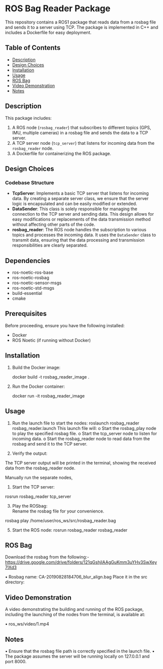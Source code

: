 # ROS Bag Reader Package

This repository contains a ROS1 package that reads data from a rosbag file and sends it to a server using TCP. 
The package is implemented in C++ and includes a Dockerfile for easy deployment.

## Table of Contents
- [Description](#description)
- [Design Choices](#design-choices)
- [Installation](#installation)
- [Usage](#usage)
- [ROS Bag](#ros-bag)
- [Video Demonstration](#video-demonstration)
- [Notes](#notes)


## Description

This package includes:
1. A ROS node (`rosbag_reader`) that subscribes to different topics (GPS, IMU, multiple cameras) in a rosbag file and sends the data to a TCP server.
2. A TCP server node (`tcp_server`) that listens for incoming data from the `rosbag_reader` node.
3. A Dockerfile for containerizing the ROS package.

## Design Choices

### Codebase Structure
- **TcpServer**:
  Implements a basic TCP server that listens for incoming data. By creating a separate server class, we ensure that the server logic is encapsulated and can be easily modified or extended.
- **DataSender**:
  This class is solely responsible for managing the connection to the TCP server and sending data. This design allows for easy modifications or replacements of the data transmission method without affecting other parts of the code.
- **rosbag_reader**:
  The ROS node handles the subscription to various topics and processes the incoming data. It uses the `DataSender` class to transmit data, ensuring that the data processing and transmission responsibilities are clearly separated.

## Dependencies

- ros-noetic-ros-base
- ros-noetic-rosbag
- ros-noetic-sensor-msgs
- ros-noetic-std-msgs
- build-essential
- cmake

## Prerequisites

Before proceeding, ensure you have the following installed:
- Docker
- ROS Noetic (if running without Docker)

## Installation

1.	Build the Docker image:
   
    docker build -t rosbag_reader_image .

3.	Run the Docker container:
   
    docker run -it rosbag_reader_image

## Usage

1.	Run the launch file to start the nodes:
roslaunch rosbag_reader rosbag_reader.launch
This launch file will:
o	Start the rosbag_play node to play the specified rosbag file.
o	Start the tcp_server node to listen for incoming data.
o	Start the rosbag_reader node to read data from the rosbag and send it to the TCP server.

2.	Verify the output:

The TCP server output will be printed in the terminal, showing the received data from the rosbag_reader node.

Manually run the separate nodes,
1.	Start the TCP server:
   
rosrun rosbag_reader tcp_server

3.	Play the ROSbag:  
Rename the rosbag file for your convenience.

rosbag play /home/user/ros_ws/src/rosbag_reader.bag

5.	Start the ROS node:
rosrun rosbag_reader rosbag_reader

## ROS Bag

Download the rosbag from the following:-
	https://drive.google.com/drive/folders/121qGshjIAAgGuKmm3uYHv3SwXey7lXd3

•	Rosbag name: CA-20190828184706_blur_align.bag
Place it in the src directory:

## Video Demonstration
A video demonstrating the building and running of the ROS package, including the launching of the nodes from the terminal, is available at:

•	ros_ws/video/1.mp4

## Notes
•	Ensure that the rosbag file path is correctly specified in the launch file.
•	The package assumes the server will be running locally on 127.0.0.1 and port 8000.




